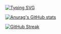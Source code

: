 [![Typing SVG](https://readme-typing-svg.demolab.com?font=Fira+Code&size=30&pause=1000&color=46F7E1&center=%E5%81%87&vCenter=%E5%81%87&repeat=%E7%9C%9F&random=%E5%81%87&width=435&lines=%E5%8D%81%E5%B9%B4OI%E4%B8%80%E5%9C%BA%E7%A9%BA%EF%BC%8C%E4%B8%8D%E5%BC%80long+long%E8%A7%81%E7%A5%96%E5%AE%97;HZJ1007;HzjzH)](https://git.io/typing-svg)

[![Anurag's GitHub stats](https://github-readme-stats.vercel.app/api?username=HZJ1007)](https://github.com/anuraghazra/github-readme-stats)

[![GitHub Streak](https://streak-stats.demolab.com/?user=HZJ1007)](https://git.io/streak-stats)

